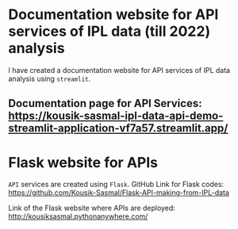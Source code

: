 # Documentation website for API services of IPL data (till 2022) analysis

I have created a documentation website for API services of IPL data analysis using `streamlit`.

Documentation page for API Services: https://kousik-sasmal-ipl-data-api-demo-streamlit-application-vf7a57.streamlit.app/
-----------------------------------------------


# Flask website for APIs
`API` services are created using `Flask`. GitHub Link for Flask codes: https://github.com/Kousik-Sasmal/Flask-API-making-from-IPL-data 


Link of the Flask website where APIs are deployed: http://kousiksasmal.pythonanywhere.com/

